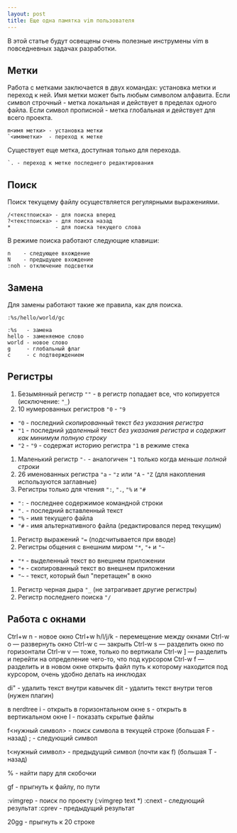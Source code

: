 ```yaml
---
layout: post
title: Еще одна памятка vim пользователя
---
```


В этой статье будут освещены очень полезные инструмены vim в повседневных задачах разработки.

## Метки

Работа с метками заключается в двух командах: установка метки и переход к ней. Имя метки может быть любым символом алфавита.
Если символ строчный - метка локальная и действует в пределах одного файла.
Если символ прописной - метка глобальная и действует для всего проекта.

```
m<имя метки> - установка метки
`<имяметки>  - переход к метке
```

Существует еще метка, доступная только для перехода.

```
`. - переход к метке последнего редактирования
```

## Поиск

Поиск текущему файлу осуществляется регулярными выражениями.

```
/<текстпоиска> - для поиска вперед
?<текстпоиска> - для поиска назад
*              - для поиска текущего слова
```

В режиме поиска работают следующие клавиши:

```
n    - следующее вхождение
N    - предыдущее вхождение
:noh - отключение подсветки
```

## Замена

Для замены работают такие же правила, как для поиска.

```
:%s/hello/world/gc

:%s   - замена
hello - заменяемое слово
world - новое слово
g     - глобальный флаг
c     - с подтверждением
```

## Регистры

1. Безымянный регистр `""` - в регистр попадает все, что копируется (исключение: `"_`)
1. 10 нумерованных регистров `"0` - `"9`
  - `"0` - последний *скопированный* текст *без указания регистра*
  - `"1` - последний *удаленный* текст *без указания регистра* и *содержит как минимум полную строку*
  - `"2` - `"9` - содержат историю регистра `"1` в режиме стека
1. Маленький регистр `"-` - аналогичен `"1` только когда *меньше полной строки*
1. 26 именованных регистра `"a` - `"z` или `"A` - `"Z` (для накопления используются заглавные)
1. Регистры только для чтения `":`, `".`, `"%` и `"#`
  - `":` - последнее содержимое командной строки
  - `".` - последний вставленный текст
  - `"%` - имя текущего файла
  - `"#` - имя альтернативного файла (редактировался перед текущим)
1. Регистр выражений `"=` (подсчитывается при вводе)
1. Регистры общения с внешним миром `"*`, `"+` и `"~`
  - `"*` - выделенный текст во внешнем приложении
  - `"+` - скопированный текст во внешнем приложении
  - `"~` - текст, который был "перетащен" в окно
1. Регистр черная дыра `"_` (не затрагивает другие регистры)
1. Регистр последнего поиска `"/`

## Работа с окнами

Ctrl+w n - новое окно
Ctrl+w h/l/j/k - перемещение между окнами
Сtrl-w o — развернуть окно
Ctrl-w c — закрыть
Ctrl-w s — разделить окно по горизонтали
Ctrl-w v — тоже, только по вертикали
Ctrl-w ] — разделить и перейти на определение чего-то, что под курсором
Ctrl-w f — разделить и в новом окне открыть файл путь к которому находится под курсором, очень удобно делать на инклюдах

di" - удалить текст внутри кавычек
dit - удалить текст внутри тегов (нужен плагин)

в nerdtree
  i - открыть в горизонтальном окне
  s - открыть в вертикальном окне
  I - показать скрытые файлы

f<нужный символ> - поиск символа в текущей строке (большая F - назад)
  ; - следующий символ

t<нужный символ> - предыдущий символ (почти как f) (большая T - назад)

% - найти пару для скобочки

gf - прыгнуть к файлу, по пути

:vimgrep - поиск по проекту (:vimgrep text *)
:cnext - следующий результат
:cprev - предыдущий результат

20gg - прыгнуть к 20 строке

